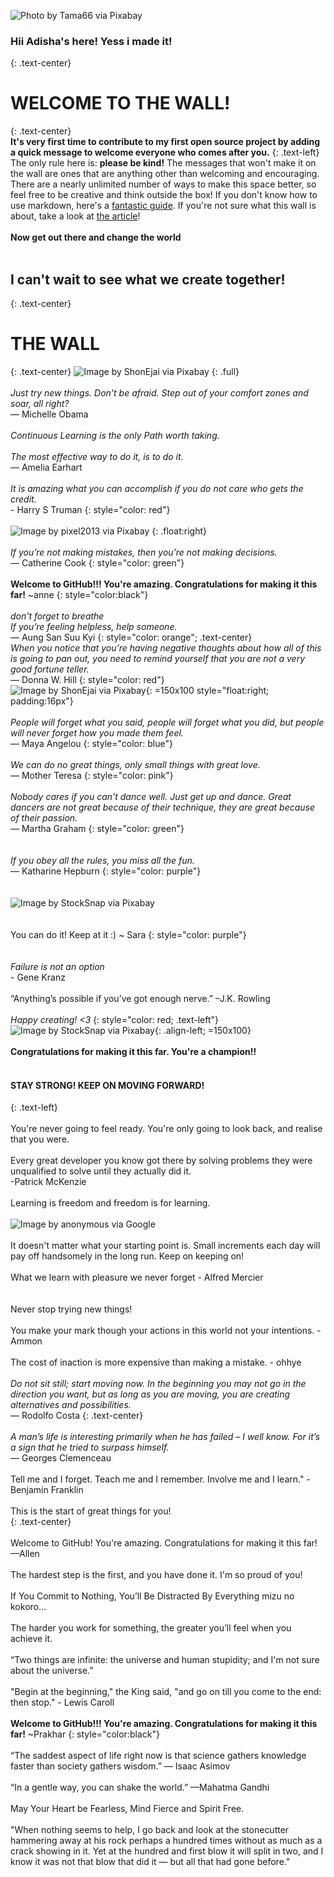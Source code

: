 ![Photo by Tama66 via Pixabay](Images/pixabay_Tama66.jpg)
<br>
### Hii Adisha's here! Yess i made it!
{: .text-center}
<br>
# WELCOME TO THE WALL!
 {: .text-center}
<br>
**It's very first time to contribute to my first open source project by adding a quick message to welcome everyone who comes after you.**
{: .text-left}
The only rule here is: **please be kind!** The messages that won't make it on the wall are ones that are anything other than welcoming and encouraging. There are a nearly unlimited number of ways to make this space better, so feel free to be creative and think outside the box! If you don't know how to use markdown, here's a [fantastic guide](http://agea.github.io/tutorial.md/). If you're not sure what this wall is about, take a look at [the article](https://towardsdatascience.com/getting-started-with-git-and-github-6fcd0f2d4ac6)!
<br>
<br>
**Now get out there and change the world**
<br>
<br>
## I can't wait to see what we create together!
{: .text-center}
<br>
# THE WALL
{: .text-center}
![Image by ShonEjai via Pixabay](Images/pixabay_ShonEjai.jpg)
{: .full}
<br>
<br>
*Just try new things. Don't be afraid. Step out of your comfort zones and soar, all right?*
<br>— Michelle Obama
<br>
<br>
*Continuous Learning is the only Path worth taking.*
<br>
<br>
*The most effective way to do it, is to do it.*
<br>— Amelia Earhart
<br>
<br>
*It is amazing what you can accomplish if you do not care who gets the credit.*
<br>- Harry S Truman
{: style="color: red"}
<br>
<br>
![Image by pixel2013 via Pixabay](Images/pixabay_pixel2013.jpg)
{: .float:right}
<br>
<br>
*If you’re not making mistakes, then you’re not making decisions.*
<br>— Catherine Cook
{: style="color: green"}
<br>
<br>
**Welcome to GitHub!!! You're amazing. Congratulations for making it this far!** ~anne
{: style="color:black"}
<br>
<br>
*don't forget to breathe*
<br>
*If you’re feeling helpless, help someone.*
<br>— Aung San Suu Kyi
{: style="color: orange"; .text-center}
<br>
*When you notice that you’re having negative thoughts about how all of this is going to pan out,*
*you need to remind yourself that you are not a very good fortune teller.*
<br>— Donna W. Hill
{: style="color: red"}
<br>
![Image by ShonEjai via Pixabay](Images/pixabay_ShonEjai(hope).jpg){: =150x100 style="float:right; padding:16px"}
<br>
<br>
*People will forget what you said, people will forget what you did,*
*but people will never forget how you made them feel.*
<br>— Maya Angelou
{: style="color: blue"}
<br>
<br>
*We can do no great things, only small things with great love.*
 <br>— Mother Teresa
{: style="color: pink"}
<br>
<br>
*Nobody cares if you can’t dance well.*
*Just get up and dance.*
*Great dancers are not great because of their technique, they are great because of their passion.*
<br>— Martha Graham
{: style="color: green"}
<br>
<br>
<br>
*If you obey all the rules, you miss all the fun.*
<br>— Katharine Hepburn
{: style="color: purple"}
<br>
<br>
<br>
![Image by StockSnap via Pixabay](Images/pixabay_StockSnap(beauty).jpg)
<br>
<br>
<br>
You can do it! Keep at it :) ~ Sara
{: style="color: purple"}
<br>
<br>
<br>
*Failure is not an option*
<br> - Gene Kranz
<br>
<br>
“Anything’s possible if you’ve got enough nerve.” –J.K. Rowling
<br>
<br>
*Happy creating! <3*
{: style="color: red; .text-left"}
<br>
![Image by StockSnap via Pixabay](Images/pixabay_StockSnap(cat).jpg){: .align-left; =150x100}
<br>
<br>
**Congratulations for making it this far. You're a champion!!**
<br>
<br>
#### STAY STRONG! KEEP ON MOVING FORWARD!
{: .text-left}
<br>
<br>
You're never going to feel ready. You're only going to look back, and realise that you were.
<br>
<br>
Every great developer you know got there by solving problems they were unqualified to solve until they actually did it.
<br>-Patrick McKenzie
<br>
<br>
Learning is freedom and freedom is for learning.
<br>
<br>
![Image by anonymous via Google](Images/chinese_saying.jpg)
<br>
<br>
It doesn't matter what your starting point is. Small increments each day will pay off handsomely in the long run. Keep on keeping on!
<br>
<br>
What we learn with pleasure we never forget - Alfred Mercier
<br>
<br>
<br> Never stop trying new things!
<br>
<br>
You make your mark though your actions in this world not your intentions. - Ammon
<br>
<br>
The cost of inaction is more expensive than making a mistake. - ohhye
<br>
<br>
*Do not sit still; start moving now. In the beginning you may not go in the direction you want, but as long as you are moving, you are creating alternatives and possibilities.*
<br>— Rodolfo Costa
{: .text-center}
<br>
<br>
*A man’s life is interesting primarily when he has failed – I well know. For it’s a sign that he tried to surpass himself.*
<br>— Georges Clemenceau
<br>
<br>
Tell me and I forget. Teach me and I remember. Involve me and I learn." - Benjamin Franklin
<br>
<br>
This is the start of great things for you!
<br>
{: .text-center}
<br>
<br>Welcome to GitHub! You're amazing. Congratulations for making it this far!<br>
—Allen <br>
<br>
The hardest step is the first, and you have done it. I'm so proud of you!
<br> 
<br>
If You Commit to Nothing, You’ll Be Distracted By Everything mizu no kokoro...
<br> 
<br>
The harder you work for something, the greater you’ll feel when you achieve it.
<br>
<br>
“Two things are infinite: the universe and human stupidity; and I'm not sure about the universe.”
<br>
<br>
"Begin at the beginning," the King said, "and go on till you come to the end: then stop." - Lewis Caroll
<br>
<br>
**Welcome to GitHub!!! You're amazing. Congratulations for making it this far!** ~Prakhar 
{: style="color:black"}
<br>
<br>
“The saddest aspect of life right now is that science gathers knowledge faster than society gathers wisdom.” ― Isaac Asimov
<br>
<br> 
“In a gentle way, you can shake the world.” —Mahatma Gandhi
<br>
<br>
May Your Heart be Fearless, Mind Fierce and Spirit Free.
<br>
<br>
"When nothing seems to help, I go back and look at the stonecutter hammering away at his rock perhaps a hundred times without as much as a crack showing in it. Yet at the hundred and first blow it will split in two, and I know it was not that blow that did it — but all that had gone before."
<br>

